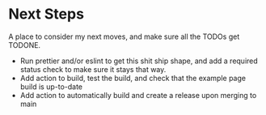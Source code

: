 # Next Steps

A place to consider my next moves, and make sure all the TODOs get TODONE.

* Run prettier and/or eslint to get this shit ship shape, and add a required
  status check to make sure it stays that way.
* Add action to build, test the build, and check that the example page
  build is up-to-date
* Add action to automatically build and create a release upon merging to main



